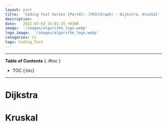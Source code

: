 ```yaml
---
layout: post
title:  'Coding Test Series [Part8]: 그래프(Graph) - Dijkstra, Kruskal'
description: 
date:   2022-07-03 15:01:35 +0300
image:  '/images/algorithm_logo.webp'
logo_image:  '/images/algorithm_logo.webp'
categories: CS
tags: Coding_Test
---
```

---

**Table of Contents**
{: #toc }
*  TOC
{:toc}

---

# Dijkstra

# Kruskal